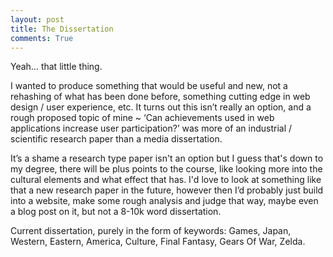 ```yaml
---
layout: post
title: The Dissertation
comments: True
---
```


Yeah… that little thing.

I wanted to produce something that would be useful and new, not a rehashing of what has been done before, something cutting edge in web design / user experience, etc. It turns out this isn’t really an option, and a rough proposed topic of mine ~ ‘Can achievements used in web applications increase user participation?’ was more of an industrial / scientific research paper than a media dissertation.

It’s a shame a research type paper isn't an option but I guess that's down to my degree, there will be plus points to the course, like looking more into the cultural elements and what effect that has. I'd love to look at something like that a new research paper in the future, however then I’d probably just build into a website, make some rough analysis and judge that way, maybe even a blog post on it, but not a 8-10k word dissertation.

Current dissertation, purely in the form of keywords: Games, Japan, Western, Eastern, America, Culture, Final Fantasy, Gears Of War, Zelda.